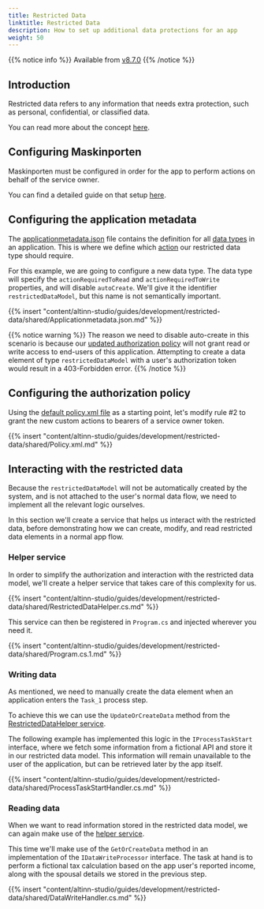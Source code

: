 ```yaml
---
title: Restricted Data
linktitle: Restricted Data
description: How to set up additional data protections for an app
weight: 50
---
```


<style>
code {
    max-height: 500px;
}
code.language-xml {
  white-space: pre !important;
}
</style>

{{% notice info %}}
Available from [v8.7.0](https://github.com/Altinn/app-lib-dotnet/releases/tag/v8.7.0)
{{% /notice %}}

## Introduction
Restricted data refers to any information that needs extra protection, such as personal, confidential, or classified data.

You can read more about the concept [here](/altinn-studio/concepts/data-model/restricted-data).

## Configuring Maskinporten
Maskinporten must be configured in order for the app to perform actions on behalf of the service owner.

You can find a detailed guide on that setup [here](/altinn-studio/guides/integration/maskinporten).

## Configuring the application metadata
The [applicationmetadata.json](https://github.com/Altinn/app-template-dotnet/blob/main/src/App/config/applicationmetadata.json)
file contains the definition for all [data types](/api/models/app-metadata/#datatype) in an application. This is where we define
which [action](/altinn-studio/reference/configuration/authorization/#action-attributes) our restricted data type should require.

For this example, we are going to configure a new data type. The data type will specify the `actionRequiredToRead` and `actionRequiredToWrite` properties, 
and will disable `autoCreate`. We'll give it the identifier `restrictedDataModel`, but this name is not semantically important.

{{% insert "content/altinn-studio/guides/development/restricted-data/shared/Applicationmetadata.json.md" %}}

{{% notice warning %}}
The reason we need to disable auto-create in this scenario is because our [updated authorization policy](#configuring-the-authorization-policy) will not grant read
or write access to end-users of this application. Attempting to create a data element of type `restrictedDataModel` with a user's authorization token
would result in a 403-Forbidden error.
{{% /notice %}}

## Configuring the authorization policy
Using the [default policy.xml file](https://github.com/Altinn/app-template-dotnet/blob/main/src/App/config/authorization/policy.xml) as a starting point,
let's modify rule #2 to grant the new custom actions to bearers of a service owner token.

{{% insert "content/altinn-studio/guides/development/restricted-data/shared/Policy.xml.md" %}}

## Interacting with the restricted data
Because the `restrictedDataModel` will not be automatically created by the system, and is not attached to the user's normal data flow,
we need to implement all the relevant logic ourselves.

In this section we'll create a service that helps us interact with the restricted data, before demonstrating how we can
create, modify, and read restricted data elements in a normal app flow.

### Helper service
In order to simplify the authorization and interaction with the restricted data model, we'll create a helper service that
takes care of this complexity for us.

{{% insert "content/altinn-studio/guides/development/restricted-data/shared/RestrictedDataHelper.cs.md" %}}

This service can then be registered in `Program.cs` and injected wherever you need it.

{{% insert "content/altinn-studio/guides/development/restricted-data/shared/Program.cs.1.md" %}}

### Writing data
As mentioned, we need to manually create the data element when an application enters the `Task_1` process step.

To achieve this we can use the `UpdateOrCreateData` method from the [RestrictedDataHelper service](#helper-service).

The following example has implemented this logic in the `IProcessTaskStart` interface, where we fetch some information
from a fictional API and store it in our restricted data model. This information will remain unavailable to the user of the
application, but can be retrieved later by the app itself.

{{% insert "content/altinn-studio/guides/development/restricted-data/shared/ProcessTaskStartHandler.cs.md" %}}

### Reading data
When we want to read information stored in the restricted data model, we can again make use of the [helper service](#helper-service).

This time we'll make use of the `GetOrCreateData` method in an implementation of the `IDataWriteProcessor` interface.
The task at hand is to perform a fictional tax calculation based on the app user's reported income, along with the spousal
details we stored in the previous step.

{{% insert "content/altinn-studio/guides/development/restricted-data/shared/DataWriteHandler.cs.md" %}}
